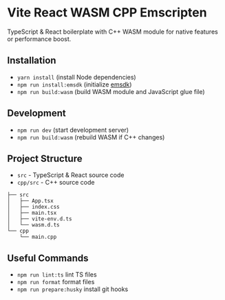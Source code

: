 # Vite React WASM CPP Emscripten

TypeScript & React boilerplate with C++ WASM module for native features or performance boost.

## Installation

- `yarn install` (install Node dependencies)
- `npm run install:emsdk` (initialize [emsdk](https://github.com/emscripten-core/emsdk))
- `npm run build:wasm` (build WASM module and JavaScript glue file)

## Development

- `npm run dev` (start development server)
- `npm run build:wasm` (rebuild WASM if C++ changes)

## Project Structure

- `src` - TypeScript & React source code
- `cpp/src` - C++ source code

```text
├── src
│   ├── App.tsx
│   ├── index.css
│   ├── main.tsx
│   ├── vite-env.d.ts
│   └── wasm.d.ts
└── cpp
    └── main.cpp
```

## Useful Commands

- `npm run lint:ts` lint TS files
- `npm run format` format files
- `npm run prepare:husky` install git hooks
